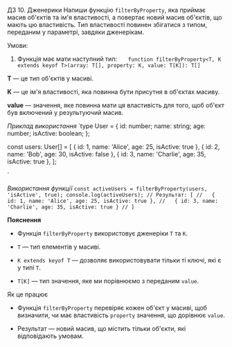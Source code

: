 ДЗ 10. Дженерики
Напиши функцію `filterByProperty`, яка приймає масив об'єктів та ім'я властивості, а повертає новий масив об'єктів, що мають цю властивість. Тип властивості повинен збігатися з типом, переданим у параметрі, завдяки дженерікам.

Умови:

1. Функція має мати наступний тип:
`   function filterByProperty<T, K extends keyof T>(array: T[], property: K, value: T[K]): T[]`

**T** — це тип об'єктів у масиві.

**K** — це ім'я властивості, яка повинна бути присутня в об'єктах масиву.

**value** — значення, яке повинна мати ця властивість для того, щоб об'єкт був включений у результуючий масив.

_Приклад використання_
`type User = {
id: number;
name: string;
age: number;
isActive: boolean;
};

const users: User[] = [
{ id: 1, name: 'Alice', age: 25, isActive: true },
{ id: 2, name: 'Bob', age: 30, isActive: false },
{ id: 3, name: 'Charlie', age: 35, isActive: true },
];

`

_Використання функції_
`const activeUsers = filterByProperty(users, 'isActive', true);
console.log(activeUsers);
// Результат: [
//   { id: 1, name: 'Alice', age: 25, isActive: true },
//   { id: 3, name: 'Charlie', age: 35, isActive: true }
// ]
`

**Пояснення**
- Функція `filterByProperty` використовує дженеріки `T` та `K`.

- `T` — тип елементів у масиві.

- `K extends keyof T` — дозволяє використовувати тільки ті ключі, які є у типі `T`.

- `T[K]` — тип значення, яке ми порівнюємо з переданим `value`.

Як це працює
- Функція `filterByProperty` перевіряє кожен об'єкт у масиві, щоб визначити, чи має властивість `property` значення, що дорівнює `value`.

- Результат — новий масив, що містить тільки об'єкти, які відповідають умовам.